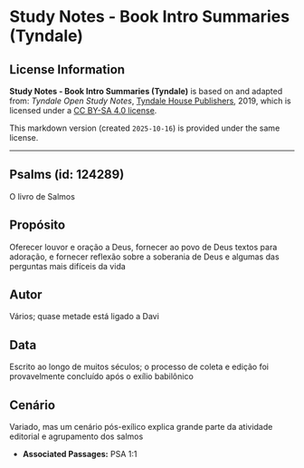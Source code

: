 # Study Notes - Book Intro Summaries (Tyndale)

## License Information

**Study Notes - Book Intro Summaries (Tyndale)** is based on and adapted from: _Tyndale Open Study Notes_, [Tyndale House Publishers](https://tyndaleopenresources.com/), 2019, which is licensed under a [CC BY-SA 4.0 license](https://creativecommons.org/licenses/by-sa/4.0/legalcode.en).

This markdown version (created `2025-10-16`) is provided under the same license.



--------------------------------

## Psalms (id: 124289)

O livro de Salmos

Propósito
---------

Oferecer louvor e oração a Deus, fornecer ao povo de Deus textos para adoração, e fornecer reflexão sobre a soberania de Deus e algumas das perguntas mais difíceis da vida

Autor
-----

Vários; quase metade está ligado a Davi

Data
----

Escrito ao longo de muitos séculos; o processo de coleta e edição foi provavelmente concluído após o exílio babilônico

Cenário
-------

Variado, mas um cenário pós\-exílico explica grande parte da atividade editorial e agrupamento dos salmos

* **Associated Passages:** PSA 1:1

